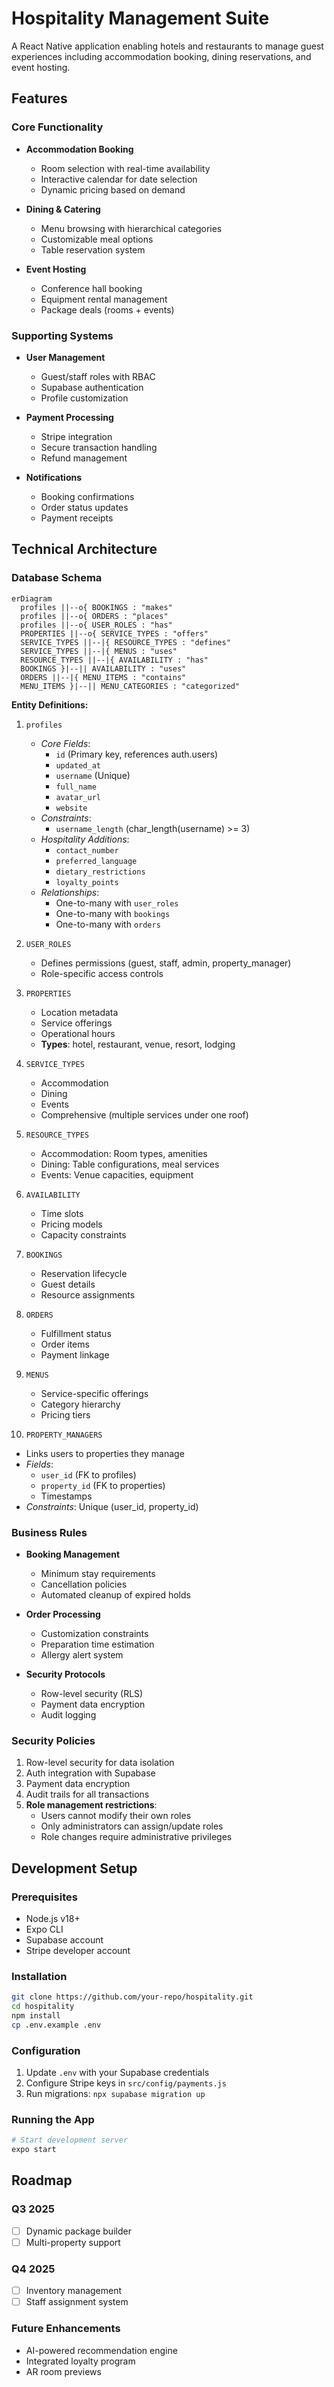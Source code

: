 # Hospitality Management Suite

A React Native application enabling hotels and restaurants to manage guest experiences including accommodation booking, dining reservations, and event hosting.

## Features

### Core Functionality
- **Accommodation Booking**
  - Room selection with real-time availability
  - Interactive calendar for date selection
  - Dynamic pricing based on demand
  
- **Dining & Catering**
  - Menu browsing with hierarchical categories
  - Customizable meal options
  - Table reservation system
  
- **Event Hosting**
  - Conference hall booking
  - Equipment rental management
  - Package deals (rooms + events)

### Supporting Systems
- **User Management**
  - Guest/staff roles with RBAC
  - Supabase authentication
  - Profile customization
  
- **Payment Processing**
  - Stripe integration
  - Secure transaction handling
  - Refund management
  
- **Notifications**
  - Booking confirmations
  - Order status updates
  - Payment receipts

## Technical Architecture

### Database Schema
```mermaid
erDiagram
  profiles ||--o{ BOOKINGS : "makes"
  profiles ||--o{ ORDERS : "places"
  profiles ||--o{ USER_ROLES : "has"
  PROPERTIES ||--o{ SERVICE_TYPES : "offers"
  SERVICE_TYPES ||--|{ RESOURCE_TYPES : "defines"
  SERVICE_TYPES ||--|{ MENUS : "uses"
  RESOURCE_TYPES ||--|{ AVAILABILITY : "has"
  BOOKINGS }|--|| AVAILABILITY : "uses"
  ORDERS ||--|{ MENU_ITEMS : "contains"
  MENU_ITEMS }|--|| MENU_CATEGORIES : "categorized"
```

**Entity Definitions:**
1. `profiles`
   - *Core Fields*: 
     - `id` (Primary key, references auth.users)
     - `updated_at`
     - `username` (Unique)
     - `full_name`
     - `avatar_url`
     - `website`
   - *Constraints*:
     - `username_length` (char_length(username) >= 3)
   - *Hospitality Additions*:
     - `contact_number`
     - `preferred_language`
     - `dietary_restrictions`
     - `loyalty_points`
   - *Relationships*:
     - One-to-many with `user_roles`
     - One-to-many with `bookings`
     - One-to-many with `orders`

2. `USER_ROLES`
   - Defines permissions (guest, staff, admin, property_manager)
   - Role-specific access controls

3. `PROPERTIES`
   - Location metadata
   - Service offerings
   - Operational hours
   - **Types**: hotel, restaurant, venue, resort, lodging

4. `SERVICE_TYPES`
   - Accommodation
   - Dining
   - Events
   - Comprehensive (multiple services under one roof)

5. `RESOURCE_TYPES`
   - Accommodation: Room types, amenities
   - Dining: Table configurations, meal services
   - Events: Venue capacities, equipment

6. `AVAILABILITY`
   - Time slots
   - Pricing models
   - Capacity constraints

7. `BOOKINGS`
   - Reservation lifecycle
   - Guest details
   - Resource assignments

8. `ORDERS`
   - Fulfillment status
   - Order items
   - Payment linkage

9. `MENUS`
   - Service-specific offerings
   - Category hierarchy
   - Pricing tiers

10. `PROPERTY_MANAGERS`
   - Links users to properties they manage
   - *Fields*:
     - `user_id` (FK to profiles)
     - `property_id` (FK to properties)
     - Timestamps
   - *Constraints*: Unique (user_id, property_id)

### Business Rules
- **Booking Management**
  - Minimum stay requirements
  - Cancellation policies
  - Automated cleanup of expired holds

- **Order Processing**
  - Customization constraints
  - Preparation time estimation
  - Allergy alert system

- **Security Protocols**
  - Row-level security (RLS)
  - Payment data encryption
  - Audit logging

### Security Policies
1. Row-level security for data isolation
2. Auth integration with Supabase
3. Payment data encryption
4. Audit trails for all transactions
5. **Role management restrictions**:
   - Users cannot modify their own roles
   - Only administrators can assign/update roles
   - Role changes require administrative privileges

## Development Setup

### Prerequisites
- Node.js v18+
- Expo CLI
- Supabase account
- Stripe developer account

### Installation
```bash
git clone https://github.com/your-repo/hospitality.git
cd hospitality
npm install
cp .env.example .env
```

### Configuration
1. Update `.env` with your Supabase credentials
2. Configure Stripe keys in `src/config/payments.js`
3. Run migrations: `npx supabase migration up`

### Running the App
```bash
# Start development server
expo start
```

## Roadmap

### Q3 2025
- [ ] Dynamic package builder
- [ ] Multi-property support

### Q4 2025
- [ ] Inventory management
- [ ] Staff assignment system

### Future Enhancements
- AI-powered recommendation engine
- Integrated loyalty program
- AR room previews
